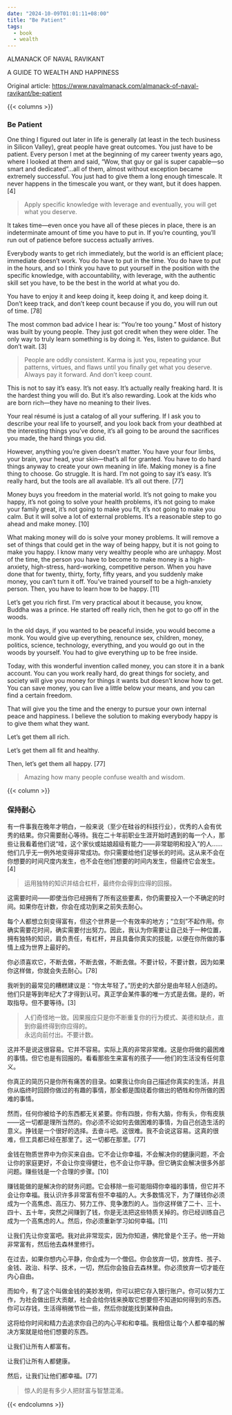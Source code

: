 ```yaml
---
date: "2024-10-09T01:01:11+08:00"
title: "Be Patient"
tags:
  - book
  - wealth
---
```


ALMANACK OF NAVAL RAVIKANT

A GUIDE TO WEALTH AND HAPPINESS

Original article: <https://www.navalmanack.com/almanack-of-naval-ravikant/be-patient>

{{< columns >}}

### Be Patient

One thing I figured out later in life is generally (at least in the tech business in Silicon Valley), great people have great outcomes. You just have to be patient. Every person I met at the beginning of my career twenty years ago, where I looked at them and said, “Wow, that guy or gal is super capable—so smart and dedicated”…all of them, almost without exception became extremely successful. You just had to give them a long enough timescale. It never happens in the timescale you want, or they want, but it does happen. [4]

> Apply specific knowledge with leverage and eventually, you will get what you deserve.

It takes time—even once you have all of these pieces in place, there is an indeterminate amount of time you have to put in. If you’re counting, you’ll run out of patience before success actually arrives.

Everybody wants to get rich immediately, but the world is an efficient place; immediate doesn’t work. You do have to put in the time. You do have to put in the hours, and so I think you have to put yourself in the position with the specific knowledge, with accountability, with leverage, with the authentic skill set you have, to be the best in the world at what you do.

You have to enjoy it and keep doing it, keep doing it, and keep doing it. Don’t keep track, and don’t keep count because if you do, you will run out of time. [78]

The most common bad advice I hear is: “You’re too young.” Most of history was built by young people. They just got credit when they were older. The only way to truly learn something is by doing it. Yes, listen to guidance. But don’t wait. [3]

> People are oddly consistent. Karma is just you, repeating your patterns, virtues, and flaws until you finally get what you deserve.  
> Always pay it forward. And don’t keep count.

This is not to say it’s easy. It’s not easy. It’s actually really freaking hard. It is the hardest thing you will do. But it’s also rewarding. Look at the kids who are born rich—they have no meaning to their lives.

Your real résumé is just a catalog of all your suffering. If I ask you to describe your real life to yourself, and you look back from your deathbed at the interesting things you’ve done, it’s all going to be around the sacrifices you made, the hard things you did.

However, anything you’re given doesn’t matter. You have your four limbs, your brain, your head, your skin—that’s all for granted. You have to do hard things anyway to create your own meaning in life. Making money is a fine thing to choose. Go struggle. It is hard. I’m not going to say it’s easy. It’s really hard, but the tools are all available. It’s all out there. [77]

Money buys you freedom in the material world. It’s not going to make you happy, it’s not going to solve your health problems, it’s not going to make your family great, it’s not going to make you fit, it’s not going to make you calm. But it will solve a lot of external problems. It’s a reasonable step to go ahead and make money. [10]

What making money will do is solve your money problems. It will remove a set of things that could get in the way of being happy, but it is not going to make you happy. I know many very wealthy people who are unhappy. Most of the time, the person you have to become to make money is a high-anxiety, high-stress, hard-working, competitive person. When you have done that for twenty, thirty, forty, fifty years, and you suddenly make money, you can’t turn it off. You’ve trained yourself to be a high-anxiety person. Then, you have to learn how to be happy. [11]

Let’s get you rich first. I’m very practical about it because, you know, Buddha was a prince. He started off really rich, then he got to go off in the woods.

In the old days, if you wanted to be peaceful inside, you would become a monk. You would give up everything, renounce sex, children, money, politics, science, technology, everything, and you would go out in the woods by yourself. You had to give everything up to be free inside.

Today, with this wonderful invention called money, you can store it in a bank account. You can you work really hard, do great things for society, and society will give you money for things it wants but doesn’t know how to get. You can save money, you can live a little below your means, and you can find a certain freedom.

That will give you the time and the energy to pursue your own internal peace and happiness. I believe the solution to making everybody happy is to give them what they want.

Let’s get them all rich.

Let’s get them all fit and healthy.

Then, let’s get them all happy. [77]

> Amazing how many people confuse wealth and wisdom.

{{< column >}}

### 保持耐心

有一件事我在晚年才明白，一般来说（至少在硅谷的科技行业），优秀的人会有优秀的结果。你只需要耐心等待。我在二十年前职业生涯开始时遇到的每一个人，那些让我看着他们说“哇，这个家伙或姑娘超级有能力——非常聪明和投入”的人……他们几乎无一例外地变得非常成功。你只需要给他们足够长的时间。这从来不会在你想要的时间尺度内发生，也不会在他们想要的时间内发生，但最终它会发生。[4]

> 运用独特的知识并结合杠杆，最终你会得到应得的回报。

这需要时间——即使当你已经拥有了所有这些要素，你仍需要投入一个不确定的时间。如果你在计数，你会在成功到来之前失去耐心。

每个人都想立刻变得富有，但这个世界是一个有效率的地方；“立刻”不起作用。你确实需要花时间，确实需要付出努力。因此，我认为你需要让自己处于一种位置，拥有独特的知识，肩负责任，有杠杆，并且具备你真实的技能，以便在你所做的事情上成为世界上最好的。

你必须喜欢它，不断去做，不断去做，不断去做。不要计较，不要计数，因为如果你这样做，你就会失去耐心。[78]

我听到的最常见的糟糕建议是：“你太年轻了。”历史的大部分是由年轻人创造的。他们只是等到年纪大了才得到认可。真正学会某件事的唯一方式是去做。是的，听取指导。但不要等待。[3]

> 人们奇怪地一致。因果报应只是你不断重复你的行为模式、美德和缺点，直到你最终得到你应得的。  
> 永远向前付出。不要计数。

这并不是说这很容易。它并不容易。实际上真的非常非常难。这是你将做的最困难的事情。但它也是有回报的。看看那些生来富有的孩子——他们的生活没有任何意义。

你真正的简历只是你所有痛苦的目录。如果我让你向自己描述你真实的生活，并且你从临终时回顾你做过的有趣的事情，那全都是围绕着你做出的牺牲和你所做的困难的事情。

然而，任何你被给予的东西都无关紧要。你有四肢，你有大脑，你有头，你有皮肤——这一切都是理所当然的。你必须不论如何去做困难的事情，为自己创造生活的意义。挣钱是一个很好的选择。去奋斗吧。这很难。我不会说这容易。这真的很难，但工具都已经在那里了。这一切都在那里。[77]

金钱在物质世界中为你买来自由。它不会让你幸福，不会解决你的健康问题，不会让你的家庭更好，不会让你变得健壮，也不会让你平静。但它确实会解决很多外部问题。赚些钱是一个合理的步骤。[10]

赚钱能做的是解决你的财务问题。它会移除一些可能阻碍你幸福的事情，但它并不会让你幸福。我认识许多非常富有但不幸福的人。大多数情况下，为了赚钱你必须成为一个高焦虑、高压力、努力工作、竞争激烈的人。当你这样做了二十、三十、四十、五十年，突然之间赚到了钱，你是无法把这些特质关掉的。你已经训练自己成为一个高焦虑的人。然后，你必须重新学习如何幸福。[11]

让我们先让你变富吧。我对此非常现实，因为你知道，佛陀曾是个王子。他一开始非常富有，然后他去森林里修行。

在过去，如果你想内心平静，你会成为一个僧侣。你会放弃一切，放弃性、孩子、金钱、政治、科学、技术，一切，然后你会独自去森林里。你必须放弃一切才能在内心自由。

而如今，有了这个叫做金钱的美妙发明，你可以把它存入银行账户。你可以努力工作，为社会做出巨大贡献，社会会给你钱来换取它想要但不知道如何得到的东西。你可以存钱，生活得稍微节俭一些，然后你就能找到某种自由。

这将给你时间和精力去追求你自己的内心平和和幸福。我相信让每个人都幸福的解决方案就是给他们想要的东西。

让我们让所有人都富有。

让我们让所有人都健康。

然后，让我们让他们都幸福。[77]

> 惊人的是有多少人把财富与智慧混淆。

{{< endcolumns >}}
